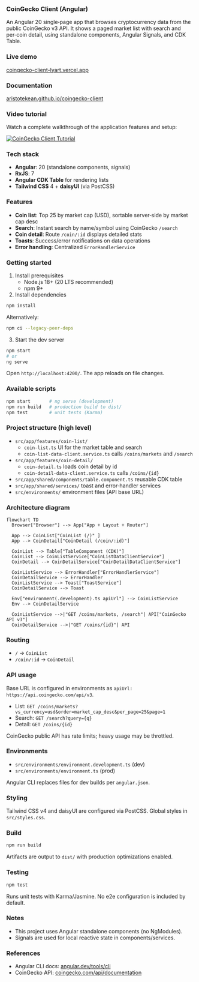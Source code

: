 ### CoinGecko Client (Angular)

An Angular 20 single‑page app that browses cryptocurrency data from the public CoinGecko v3 API. It shows a paged market list with search and per‑coin detail, using standalone components, Angular Signals, and CDK Table.

### Live demo

[coingecko-client-lyart.vercel.app](https://coingecko-client-lyart.vercel.app/)

### Documentation

[aristotekean.github.io/coingecko-client](https://aristotekean.github.io/coingecko-client/)

### Video tutorial

Watch a complete walkthrough of the application features and setup:

[![CoinGecko Client Tutorial](https://img.shields.io/badge/Watch-Video%20Tutorial-blue?style=for-the-badge&logo=loom)](https://www.loom.com/share/c0e29724b3f94f3a843289f12f8fe7d8)

### Tech stack

- **Angular**: 20 (standalone components, signals)
- **RxJS**: 7
- **Angular CDK Table** for rendering lists
- **Tailwind CSS** 4 + **daisyUI** (via PostCSS)

### Features

- **Coin list**: Top 25 by market cap (USD), sortable server‑side by market cap desc
- **Search**: Instant search by name/symbol using CoinGecko `/search`
- **Coin detail**: Route `/coin/:id` displays detailed stats
- **Toasts**: Success/error notifications on data operations
- **Error handling**: Centralized `ErrorHandlerService`


### Getting started

1. Install prerequisites
   - Node.js 18+ (20 LTS recommended)
   - npm 9+
2. Install dependencies

```bash
npm install
```

Alternatively:

```bash
npm ci --legacy-peer-deps
```

3. Start the dev server

```bash
npm start
# or
ng serve
```

Open `http://localhost:4200/`. The app reloads on file changes.

### Available scripts

```bash
npm start       # ng serve (development)
npm run build   # production build to dist/
npm test        # unit tests (Karma)
```

### Project structure (high level)

- `src/app/features/coin-list/`
  - `coin-list.ts` UI for the market table and search
  - `coin-list-data-client.service.ts` calls `/coins/markets` and `/search`
- `src/app/features/coin-detail/`
  - `coin-detail.ts` loads coin detail by id
  - `coin-detail-data-client.service.ts` calls `/coins/{id}`
- `src/app/shared/components/table.component.ts` reusable CDK table
- `src/app/shared/services/` toast and error‑handler services
- `src/environments/` environment files (API base URL)

### Architecture diagram

```mermaid
flowchart TD
  Browser["Browser"] --> App["App + Layout + Router"]

  App --> CoinList["CoinList (/)" ]
  App --> CoinDetail["CoinDetail (/coin/:id)"]

  CoinList --> Table["TableComponent (CDK)"]
  CoinList --> CoinListService["CoinListDataClientService"]
  CoinDetail --> CoinDetailService["CoinDetailDataClientService"]

  CoinListService --> ErrorHandler["ErrorHandlerService"]
  CoinDetailService --> ErrorHandler
  CoinListService --> Toast["ToastService"]
  CoinDetailService --> Toast

  Env["environment(.development).ts apiUrl"] --> CoinListService
  Env --> CoinDetailService

  CoinListService -->|"GET /coins/markets, /search"| API["CoinGecko API v3"]
  CoinDetailService -->|"GET /coins/{id}"| API
```

### Routing

- `/` → `CoinList`
- `/coin/:id` → `CoinDetail`

### API usage

Base URL is configured in environments as `apiUrl: https://api.coingecko.com/api/v3`.

- List: `GET /coins/markets?vs_currency=usd&order=market_cap_desc&per_page=25&page=1`
- Search: `GET /search?query={q}`
- Detail: `GET /coins/{id}`

CoinGecko public API has rate limits; heavy usage may be throttled.

### Environments

- `src/environments/environment.development.ts` (dev)
- `src/environments/environment.ts` (prod)

Angular CLI replaces files for dev builds per `angular.json`.

### Styling

Tailwind CSS v4 and daisyUI are configured via PostCSS. Global styles in `src/styles.css`.

### Build

```bash
npm run build
```

Artifacts are output to `dist/` with production optimizations enabled.

### Testing

```bash
npm test
```

Runs unit tests with Karma/Jasmine. No e2e configuration is included by default.

### Notes

- This project uses Angular standalone components (no NgModules).
- Signals are used for local reactive state in components/services.

### References

- Angular CLI docs: [angular.dev/tools/cli](https://angular.dev/tools/cli)
- CoinGecko API: [coingecko.com/api/documentation](https://www.coingecko.com/api/documentations/v3)
